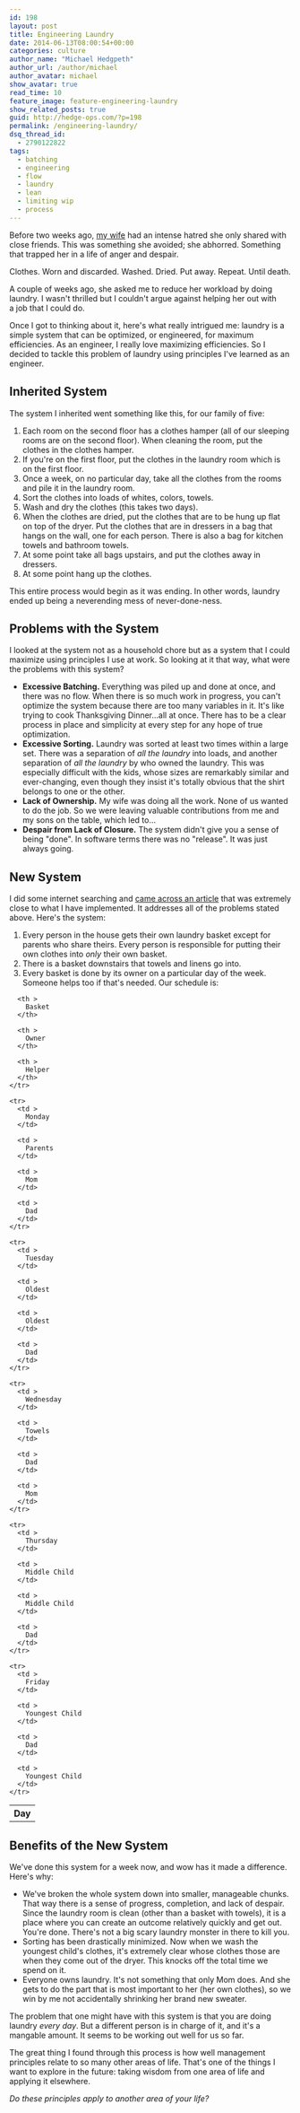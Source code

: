 ```yaml
---
id: 198
layout: post
title: Engineering Laundry
date: 2014-06-13T08:00:54+00:00
categories: culture
author_name: "Michael Hedgpeth"
author_url: /author/michael
author_avatar: michael
show_avatar: true
read_time: 10
feature_image: feature-engineering-laundry 
show_related_posts: true 
guid: http://hedge-ops.com/?p=198
permalink: /engineering-laundry/
dsq_thread_id:
  - 2790122822
tags:
  - batching
  - engineering
  - flow
  - laundry
  - lean
  - limiting wip
  - process
---
```

Before two weeks ago, [my wife](http://www.anniehedgie.com) had an intense hatred she only shared with close friends. This was something she avoided; she abhorred. Something that trapped her in a life of anger and despair.

Clothes. Worn and discarded. Washed. Dried. Put away. Repeat. Until death.

A couple of weeks ago, she asked me to reduce her workload by doing laundry. I wasn't thrilled but I couldn't argue against helping her out with a job that I could do.

Once I got to thinking about it, here's what really intrigued me: laundry is a simple system that can be optimized, or engineered, for maximum efficiencies. As an engineer, I really love maximizing efficiencies. So I decided to tackle this problem of laundry using principles I've learned as an engineer.<!--more-->

## Inherited **System**

The system I inherited went something like this, for our family of five:

  1. Each room on the second floor has a clothes hamper (all of our sleeping rooms are on the second floor). When cleaning the room, put the clothes in the clothes hamper.
  2. If you're on the first floor, put the clothes in the laundry room which is on the first floor.
  3. Once a week, on no particular day, take all the clothes from the rooms and pile it in the laundry room.
  4. Sort the clothes into loads of whites, colors, towels.
  5. Wash and dry the clothes (this takes two days).
  6. When the clothes are dried, put the clothes that are to be hung up flat on top of the dryer. Put the clothes that are in dressers in a bag that hangs on the wall, one for each person. There is also a bag for kitchen towels and bathroom towels.
  7. At some point take all bags upstairs, and put the clothes away in dressers.
  8. At some point hang up the clothes.

This entire process would begin as it was ending. In other words, laundry ended up being a neverending mess of never-done-ness.

## Problems **with the System**

I looked at the system not as a household chore but as a system that I could maximize using principles I use at work. So looking at it that way, what were the problems with this system?

  * **Excessive Batching.** Everything was piled up and done at once, and there was no flow. When there is so much work in progress, you can't optimize the system because there are too many variables in it. It's like trying to cook Thanksgiving Dinner&#8230;all at once. There has to be a clear process in place and simplicity at every step for any hope of true optimization.
  * **Excessive Sorting.** Laundry was sorted at least two times within a large set. There was a separation of _all the laundry_ into loads, and another separation of _all the laundry_ by who owned the laundry. This was especially difficult with the kids, whose sizes are remarkably similar and ever-changing, even though they insist it's totally obvious that the shirt belongs to one or the other.
  * **Lack of Ownership.** My wife was doing all the work. None of us wanted to do the job. So we were leaving valuable contributions from me and my sons on the table, which led to&#8230;
  * **Despair from Lack of Closure.** The system didn't give you a sense of being "done". In software terms there was no "release". It was just always going.

## New System

I did some internet searching and [came across an article](http://lifeasmom.com/2013/04/kids-can-do-laundry.html) that was extremely close to what I have implemented. It addresses all of the problems stated above. Here's the system:

  1. Every person in the house gets their own laundry basket except for parents who share theirs. Every person is responsible for putting their own clothes into _only_ their own basket.
  2. There is a basket downstairs that towels and linens go into.
  3. Every basket is done by its owner on a particular day of the week. Someone helps too if that's needed. Our schedule is:

<div class="table-responsive">
  <table  style="width:100%; "  class="easy-table easy-table-default " border="0">
    <tr>
      <th >
        Day
      </th>
      
      <th >
        Basket
      </th>
      
      <th >
        Owner
      </th>
      
      <th >
        Helper
      </th>
    </tr>
    
    <tr>
      <td >
        Monday
      </td>
      
      <td >
        Parents
      </td>
      
      <td >
        Mom
      </td>
      
      <td >
        Dad
      </td>
    </tr>
    
    <tr>
      <td >
        Tuesday
      </td>
      
      <td >
        Oldest
      </td>
      
      <td >
        Oldest
      </td>
      
      <td >
        Dad
      </td>
    </tr>
    
    <tr>
      <td >
        Wednesday
      </td>
      
      <td >
        Towels
      </td>
      
      <td >
        Dad
      </td>
      
      <td >
        Mom
      </td>
    </tr>
    
    <tr>
      <td >
        Thursday
      </td>
      
      <td >
        Middle Child
      </td>
      
      <td >
        Middle Child
      </td>
      
      <td >
        Dad
      </td>
    </tr>
    
    <tr>
      <td >
        Friday
      </td>
      
      <td >
        Youngest Child
      </td>
      
      <td >
        Dad
      </td>
      
      <td >
        Youngest Child
      </td>
    </tr>
  </table>
</div>

## Benefits of the New System

We've done this system for a week now, and wow has it made a difference. Here's why:

  * We've broken the whole system down into smaller, manageable chunks. That way there is a sense of progress, completion, and lack of despair. Since the laundry room is clean (other than a basket with towels), it is a place where you can create an outcome relatively quickly and get out. You're done. There's not a big scary laundry monster in there to kill you.
  * Sorting has been drastically minimized. Now when we wash the youngest child's clothes, it's extremely clear whose clothes those are when they come out of the dryer. This knocks off the total time we spend on it.
  * Everyone owns laundry. It's not something that only Mom does. And she gets to do the part that is most important to her (her own clothes), so we win by me not accidentally shrinking her brand new sweater.

The problem that one might have with this system is that you are doing laundry _every day_. But a different person is in charge of it, and it's a mangable amount. It seems to be working out well for us so far.

The great thing I found through this process is how well management principles relate to so many other areas of life. That's one of the things I want to explore in the future: taking wisdom from one area of life and applying it elsewhere.

_Do these principles apply to another area of your life?_